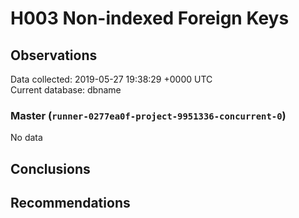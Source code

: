# H003 Non-indexed Foreign Keys #

## Observations ##
Data collected: 2019-05-27 19:38:29 +0000 UTC  
Current database: dbname  

### Master (`runner-0277ea0f-project-9951336-concurrent-0`) ###


No data


## Conclusions ##


## Recommendations ##

